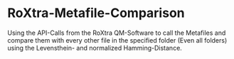 # RoXtra-Metafile-Comparison
Using the API-Calls from the RoXtra QM-Software to call the Metafiles and compare them with every other file in the specified folder (Even all folders) using the Levensthein- and normalized Hamming-Distance.
